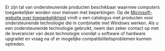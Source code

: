 Er zijn tal van ondersteunende producten beschikbaar waarmee computers toegankelijker worden voor mensen met beperkingen. Op de [Microsoft-website over toegankelijkheid](http://go.microsoft.com/fwlink/?LinkId=8431) vindt u een catalogus met producten voor ondersteunende technologie die in combinatie met Windows werken. Als u een ondersteunende technologie gebruikt, neem dan zeker contact op met de leverancier van deze technologie voordat u software of hardware upgradet en vraag na of er mogelijke compatibiliteitsproblemen kunnen optreden.